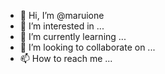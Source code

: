 - 👋 Hi, I’m @maruione
- 👀 I’m interested in ...
- 🌱 I’m currently learning ...
- 💞️ I’m looking to collaborate on ...
- 📫 How to reach me ...

<!---
maruione/maruione is a ✨ special ✨ repository because its `README.md` (this file) appears on your GitHub profile.
You can click the Preview link to take a look at your changes.
--->
